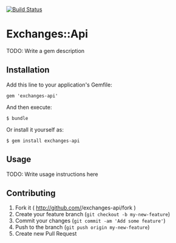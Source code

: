 [![Build Status](https://travis-ci.org/exchanges/exchanges-api.svg?branch=master)](https://travis-ci.org/exchanges/exchanges-api)
# Exchanges::Api

TODO: Write a gem description

## Installation

Add this line to your application's Gemfile:

    gem 'exchanges-api'

And then execute:

    $ bundle

Or install it yourself as:

    $ gem install exchanges-api

## Usage

TODO: Write usage instructions here

## Contributing

1. Fork it ( http://github.com/<my-github-username>/exchanges-api/fork )
2. Create your feature branch (`git checkout -b my-new-feature`)
3. Commit your changes (`git commit -am 'Add some feature'`)
4. Push to the branch (`git push origin my-new-feature`)
5. Create new Pull Request
